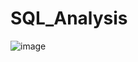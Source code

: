 # SQL_Analysis

![image](https://github.com/OmobaCoder/SQL_Analysis/assets/107421646/58ab1c61-46a6-409e-b41f-d3960a509fd7)


